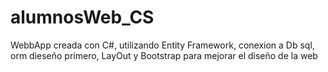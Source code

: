 # alumnosWeb_CS
WebbApp creada con C#, utilizando Entity Framework, conexion a Db sql, orm dieseño primero, LayOut y Bootstrap para mejorar el diseño de la web
